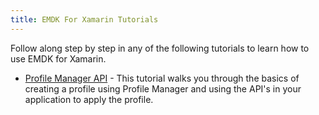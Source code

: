 ```yaml
---
title: EMDK For Xamarin Tutorials
---
```


Follow along step by step in any of the following tutorials to learn how to use EMDK for Xamarin.

* [Profile Manager API](/emdk-for-xamarin/1-0/tutorial/helloxamarin) - This tutorial walks you through the basics of creating a profile using Profile Manager and using the API's in your application to apply the profile.


